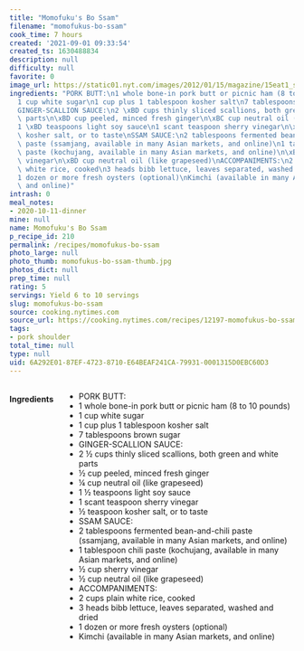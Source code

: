 ```yaml
---
title: "Momofuku's Bo Ssam"
filename: "momofukus-bo-ssam"
cook_time: 7 hours
created: '2021-09-01 09:33:54'
created_ts: 1630488834
description: null
difficulty: null
favorite: 0
image_url: https://static01.nyt.com/images/2012/01/15/magazine/15eat1_span/15eat1_span-articleLarge-v4.jpg
ingredients: "PORK BUTT:\n1 whole bone-in pork butt or picnic ham (8 to 10 pounds)\n\
  1 cup white sugar\n1 cup plus 1 tablespoon kosher salt\n7 tablespoons brown sugar\n\
  GINGER-SCALLION SAUCE:\n2 \xBD cups thinly sliced scallions, both green and white\
  \ parts\n\xBD cup peeled, minced fresh ginger\n\xBC cup neutral oil (like grapeseed)\n\
  1 \xBD teaspoons light soy sauce\n1 scant teaspoon sherry vinegar\n\xBD teaspoon\
  \ kosher salt, or to taste\nSSAM SAUCE:\n2 tablespoons fermented bean-and-chili\
  \ paste (ssamjang, available in many Asian markets, and online)\n1 tablespoon chili\
  \ paste (kochujang, available in many Asian markets, and online)\n\xBD cup sherry\
  \ vinegar\n\xBD cup neutral oil (like grapeseed)\nACCOMPANIMENTS:\n2 cups plain\
  \ white rice, cooked\n3 heads bibb lettuce, leaves separated, washed and dried\n\
  1 dozen or more fresh oysters (optional)\nKimchi (available in many Asian markets,\
  \ and online)"
intrash: 0
meal_notes:
- 2020-10-11-dinner
mine: null
name: Momofuku's Bo Ssam
p_recipe_id: 210
permalink: /recipes/momofukus-bo-ssam
photo_large: null
photo_thumb: momofukus-bo-ssam-thumb.jpg
photos_dict: null
prep_time: null
rating: 5
servings: Yield 6 to 10 servings
slug: momofukus-bo-ssam
source: cooking.nytimes.com
source_url: https://cooking.nytimes.com/recipes/12197-momofukus-bo-ssam?action=click&module=Global%20Search%20Recipe%20Card&pgType=search&rank=42
tags:
- pork shoulder
total_time: null
type: null
uid: 6A292E01-87EF-4723-8710-E64BEAF241CA-79931-0001315D0EBC60D3
---
```

<div class="columns large-7 small-12" id="writeup">	</div><!-- #writeup -->
</div><!-- #row-one -->
<div class="row" id="row-two">	<div class="columns large-4 small-12" id="ingredients"><h4>Ingredients</h4><div class="box box-ingredients content"><ul>
<li>PORK BUTT:</li>
<li>1 whole bone-in pork butt or picnic ham (8 to 10 pounds)</li>
<li>1 cup white sugar</li>
<li>1 cup plus 1 tablespoon kosher salt</li>
<li>7 tablespoons brown sugar</li>
<li>GINGER-SCALLION SAUCE:</li>
<li>2 ½ cups thinly sliced scallions, both green and white parts</li>
<li>½ cup peeled, minced fresh ginger</li>
<li>¼ cup neutral oil (like grapeseed)</li>
<li>1 ½ teaspoons light soy sauce</li>
<li>1 scant teaspoon sherry vinegar</li>
<li>½ teaspoon kosher salt, or to taste</li>
<li>SSAM SAUCE:</li>
<li>2 tablespoons fermented bean-and-chili paste (ssamjang, available in many Asian markets, and online)</li>
<li>1 tablespoon chili paste (kochujang, available in many Asian markets, and online)</li>
<li>½ cup sherry vinegar</li>
<li>½ cup neutral oil (like grapeseed)</li>
<li>ACCOMPANIMENTS:</li>
<li>2 cups plain white rice, cooked</li>
<li>3 heads bibb lettuce, leaves separated, washed and dried</li>
<li>1 dozen or more fresh oysters (optional)</li>
<li>Kimchi (available in many Asian markets, and online)</li>
</ul>
</div>	</div>	<div class="columns large-6 small-12" id="directions">	</div>